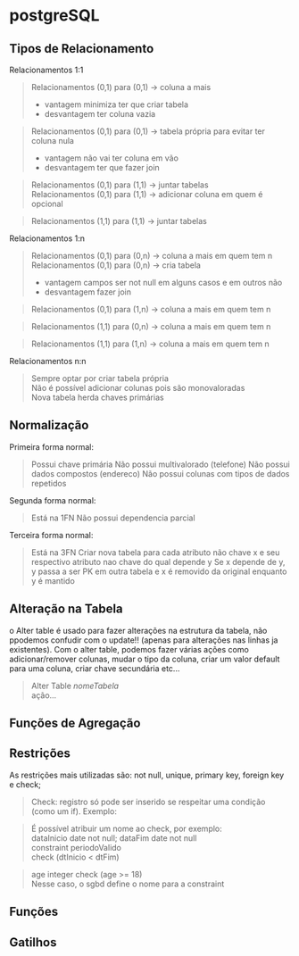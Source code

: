 # postgreSQL

## Tipos de Relacionamento

Relacionamentos 1:1
> Relacionamentos (0,1) para (0,1) -> coluna a mais
> - vantagem minimiza ter que criar tabela
> - desvantagem ter coluna vazia<br>

> Relacionamentos (0,1) para (0,1) -> tabela própria para evitar ter coluna nula
> - vantagem não vai ter coluna em vão
> - desvantagem ter que fazer join<br>

> Relacionamentos (0,1) para (1,1) -> juntar tabelas<br>
> Relacionamentos (0,1) para (1,1) -> adicionar coluna em quem é opcional

> Relacionamentos (1,1) para (1,1) -> juntar tabelas

Relacionamentos 1:n
> Relacionamentos (0,1) para (0,n) -> coluna a mais em quem tem n<br>
> Relacionamentos (0,1) para (0,n) -> cria tabela
> - vantagem campos ser not null em alguns casos e em outros não
> - desvantagem fazer join

> Relacionamentos (0,1) para (1,n) -> coluna a mais em quem tem n

> Relacionamentos (1,1) para (0,n) -> coluna a mais em quem tem n

> Relacionamentos (1,1) para (1,n) -> coluna a mais em quem tem n

Relacionamentos n:n
> Sempre optar por criar tabela própria <br/>
> Não é possível adicionar colunas pois são monovaloradas <br/>
> Nova tabela herda chaves primárias

## Normalização
Primeira forma normal:
> Possui chave primária
> Não possui multivalorado (telefone)
> Não possui dados compostos (endereco)
> Não possui colunas com tipos de dados repetidos

Segunda forma normal:
> Está na 1FN
> Não possui dependencia parcial

Terceira forma normal:
> Está na 3FN
> Criar nova tabela para cada atributo não chave x e seu respectivo atributo nao chave do qual depende y
> Se x depende de y, y passa a ser PK em outra tabela e x é removido da original enquanto y é mantido

## Alteração na Tabela
o Alter table é usado para fazer alterações na estrutura da tabela, não ppodemos confudir com o update!! (apenas para alterações nas linhas ja existentes). Com o alter table, podemos fazer várias ações como adicionar/remover colunas, mudar o tipo da coluna, criar um valor default para uma coluna, criar chave secundária etc...
> Alter Table *nomeTabela*<br>
> ação...

## Funções de Agregação

## Restrições
As restrições mais utilizadas são: not null, unique, primary key, foreign key e check;
> Check: registro só pode ser inserido se respeitar uma condição (como um if). Exemplo: <br>

> É possível atribuir um nome ao check, por exemplo:<br>
> dataInicio date not null; dataFim date not null<br>
> constraint periodoValido<br>
> check (dtInicio < dtFim)<br>

> age integer check (age >= 18)<br>
> Nesse caso, o sgbd define o nome para a constraint

## Funções

## Gatilhos


